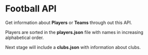 # Football API
Get information about **Players** or **Teams** through out this API.

Players are sorted in the **players.json** file with names in increasing alphabetical order.

Next stage will include a **clubs.json** with information about clubs.
